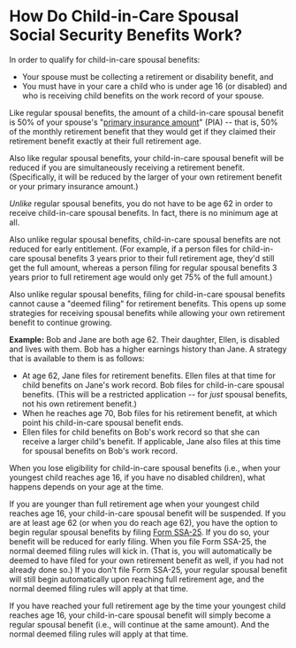 # How Do Child-in-Care Spousal Social Security Benefits Work?

In order to qualify for child-in-care spousal benefits:

* Your spouse must be collecting a retirement or disability benefit, and
* You must have in your care a child who is under age 16 (or disabled) and who is receiving child benefits on the work record of your spouse.

Like regular spousal benefits, the amount of a child-in-care spousal benefit is 50% of your spouse's "<a href="https://obliviousinvestor.com/how-social-security-benefits-are-calculated/" target="_blank" rel="noopener noreferrer">primary insurance amount</a>" (PIA) -- that is, 50% of the monthly retirement benefit that they would get if they claimed their retirement benefit exactly at their full retirement age.

Also like regular spousal benefits, your child-in-care spousal benefit will be reduced if you are simultaneously receiving a retirement benefit. (Specifically, it will be reduced by the larger of your own retirement benefit or your primary insurance amount.)

*Unlike* regular spousal benefits, you do not have to be age 62 in order to receive child-in-care spousal benefits. In fact, there is no minimum age at all.

Also unlike regular spousal benefits, child-in-care spousal benefits are not reduced for early entitlement. (For example, if a person files for child-in-care spousal benefits 3 years prior to their full retirement age, they'd still get the full amount, whereas a person filing for regular spousal benefits 3 years prior to full retirement age would only get 75% of the full amount.)

Also unlike regular spousal benefits, filing for child-in-care spousal benefits cannot cause a "deemed filing" for retirement benefits. This opens up some strategies for receiving spousal benefits while allowing your own retirement benefit to continue growing.

**Example:** Bob and Jane are both age 62. Their daughter, Ellen, is disabled and lives with them. Bob has a higher earnings history than Jane. A strategy that is available to them is as follows:

* At age 62, Jane files for retirement benefits. Ellen files at that time for child benefits on Jane's work record. Bob files for child-in-care spousal benefits. (This will be a restricted application -- for <em>just</em> spousal benefits, not his own retirement benefit.)
* When he reaches age 70, Bob files for his retirement benefit, at which point his child-in-care spousal benefit ends.
* Ellen files for child benefits on Bob's work record so that she can receive a larger child's benefit. If applicable, Jane also files at this time for spousal benefits on Bob's work record.

When you lose eligibility for child-in-care spousal benefits (i.e., when your youngest child reaches age 16, if you have no disabled children), what happens depends on your age at the time.

If you are younger than full retirement age when your youngest child reaches age 16, your child-in-care spousal benefit will be suspended. If you are at least age 62 (or when you do reach age 62), you have the option to begin regular spousal benefits by filing <a href="https://www.ssa.gov/forms/ssa-25.pdf" target="_blank" rel="noopener noreferrer">Form SSA-25</a>. If you do so, your benefit will be reduced for early filing. When you file Form SSA-25, the normal deemed filing rules will kick in. (That is, you will automatically be deemed to have filed for your own retirement benefit as well, if you had not already done so.) If you don't file Form SSA-25, your regular spousal benefit will still begin automatically upon reaching full retirement age, and the normal deemed filing rules will apply at that time.

If you have reached your full retirement age by the time your youngest child reaches age 16, your child-in-care spousal benefit will simply become a regular spousal benefit (i.e., will continue at the same amount). And the normal deemed filing rules will apply at that time.
